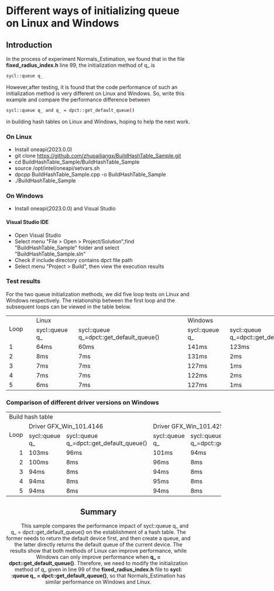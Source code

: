 # Different ways of initializing queue on Linux and Windows
## Introduction
In the process of experiment Normals_Estimation, we found that in the file **fixed_radius_index.h** line 99, the initialization method of q_ is 
```bash
sycl::queue q_ 
```
However,after testing, it is found that the code performance of such an initialization method is very different on Linux and Windows.
So, write this example and compare the performance difference between 
```bash
sycl::queue q_ and q_ = dpct::get_default_queue()
```
in building hash tables on Linux and Windows, hoping to help the next work.

### On Linux
* Install oneapi(2023.0.0)
* git clone https://github.com/zhupailiangx/BuildHashTable_Sample.git
* cd BuildHashTable_Sample/BuildHashTable_Sample
* source /opt/intel/oneapi/setvars.sh
* dpcpp BuildHashTable_Sample.cpp -o BuildHashTable_Sample
* ./BuildHashTable_Sample

### On Windows
* Install oneapi(2023.0.0) and  Visual Studio
#### Visual Studio IDE
* Open Visual Studio
* Select menu "File > Open > Project/Solution",find "BuildHashTable_Sample" folder and select "BuildHashTable_Sample.sln"
* Check if include directory contains dpct file path
* Select menu "Project > Build", then view the execution results

### Test results
For the two queue initialization methods, we did five loop tests on Linux and Windows respectively. The relationship between the first loop and the subsequent loops can be viewed in the table below.

<table border=0 cellpadding=0 cellspacing=0 width=902 style='border-collapse:
 collapse;table-layout:fixed;width:676pt'>
 <col width=64 style='width:48pt'>
 <col width=115 style='mso-width-source:userset;mso-width-alt:4205;width:86pt'>
 <col width=304 style='mso-width-source:userset;mso-width-alt:11117;width:228pt'>
 <col width=115 style='mso-width-source:userset;mso-width-alt:4205;width:86pt'>
 <col width=304 style='mso-width-source:userset;mso-width-alt:11117;width:228pt'>
 <tr height=20 style='height:15.0pt'>
  <td rowspan=2 height=40 class=xl65 width=64 style='height:30.0pt;width:48pt'>Loop</td>
  <td colspan=2 class=xl66 width=419 style='border-left:none;width:314pt'>Linux</td>
  <td colspan=2 class=xl66 width=419 style='border-left:none;width:314pt'>Windows</td>
 </tr>
 <tr height=20 style='height:15.0pt'>
  <td height=20 class=xl67 style='height:15.0pt;border-top:none;border-left:
  none'>sycl::queue q_</td>
  <td class=xl67 style='border-top:none;border-left:none'>sycl::queue
  q_=dpct::get_default_queue()</td>
  <td class=xl67 style='border-top:none;border-left:none'>sycl::queue q_</td>
  <td class=xl67 style='border-top:none;border-left:none'>sycl::queue
  q_=dpct::get_default_queue()</td>
 </tr>
 <tr height=20 style='height:15.0pt'>
  <td height=20 class=xl65 style='height:15.0pt;border-top:none'>1</td>
  <td class=xl66 style='border-top:none;border-left:none'>64ms</td>
  <td class=xl66 style='border-top:none;border-left:none'>60ms</td>
  <td class=xl66 style='border-top:none;border-left:none'>141ms</td>
  <td class=xl66 style='border-top:none;border-left:none'>123ms</td>
 </tr>
 <tr height=20 style='height:15.0pt'>
  <td height=20 class=xl65 style='height:15.0pt;border-top:none'>2</td>
  <td class=xl66 style='border-top:none;border-left:none'>8ms</td>
  <td class=xl66 style='border-top:none;border-left:none'>7ms</td>
  <td class=xl66 style='border-top:none;border-left:none'>131ms</td>
  <td class=xl66 style='border-top:none;border-left:none'>2ms</td>
 </tr>
 <tr height=20 style='height:15.0pt'>
  <td height=20 class=xl65 style='height:15.0pt;border-top:none'>3</td>
  <td class=xl66 style='border-top:none;border-left:none'>7ms</td>
  <td class=xl66 style='border-top:none;border-left:none'>7ms</td>
  <td class=xl66 style='border-top:none;border-left:none'>127ms</td>
  <td class=xl66 style='border-top:none;border-left:none'>1ms</td>
 </tr>
 <tr height=20 style='height:15.0pt'>
  <td height=20 class=xl65 style='height:15.0pt;border-top:none'>4</td>
  <td class=xl66 style='border-top:none;border-left:none'>7ms</td>
  <td class=xl66 style='border-top:none;border-left:none'>7ms</td>
  <td class=xl66 style='border-top:none;border-left:none'>122ms</td>
  <td class=xl66 style='border-top:none;border-left:none'>2ms</td>
 </tr>
 <tr height=20 style='height:15.0pt'>
  <td height=20 class=xl65 style='height:15.0pt;border-top:none'>5</td>
  <td class=xl66 style='border-top:none;border-left:none'>6ms</td>
  <td class=xl66 style='border-top:none;border-left:none'>7ms</td>
  <td class=xl66 style='border-top:none;border-left:none'>127ms</td>
  <td class=xl66 style='border-top:none;border-left:none'>1ms</td>
 </tr>
 <![if supportMisalignedColumns]>
 <tr height=0 style='display:none'>
  <td width=64 style='width:48pt'></td>
  <td width=115 style='width:86pt'></td>
  <td width=304 style='width:228pt'></td>
  <td width=115 style='width:86pt'></td>
  <td width=304 style='width:228pt'></td>
 </tr>
 <![endif]>
</table>

### Comparison of different driver versions on Windows
<div style="text-align: center;">
<table border=0 cellpadding=0 cellspacing=0 width=586 style='border-collapse:
 collapse;table-layout:fixed;width:440pt'>
 <col width=64 span=2 style='width:48pt'>
 <col width=197 style='mso-width-source:userset;mso-width-alt:7204;width:148pt'>
 <col width=64 style='width:48pt'>
 <col width=197 style='mso-width-source:userset;mso-width-alt:7204;width:148pt'>
 <tr height=20 style='height:15.0pt'>
  <td colspan=5 height=20 class=xl66 width=586 style='height:15.0pt;width:440pt;margin:auto'>Build
  hash table</td>
 </tr>
 <tr height=20 style='height:15.0pt'>
  <td rowspan=2 height=40 class=xl65 style='height:30.0pt;border-top:none'>Loop</td>
  <td colspan=2 class=xl66 style='border-left:none'>Driver GFX_Win_101.4146</td>
  <td colspan=2 class=xl66 style='border-left:none'>Driver GFX_Win_101.4255</td>
 </tr>
 <tr height=20 style='height:15.0pt'>
  <td height=20 class=xl67 style='height:15.0pt;border-top:none;border-left:
  none'>sycl::queue q_</td>
  <td class=xl67 style='border-top:none;border-left:none'>sycl::queue q_=dpct::get_default_queue()</td>
  <td class=xl67 style='border-top:none;border-left:none'>sycl::queue q_</td>
  <td class=xl67 style='border-top:none;border-left:none'>sycl::queue q_=dpct::get_default_queue()</td>
 </tr>
 <tr height=20 style='height:15.0pt'>
  <td height=20 class=xl67 align=right style='height:15.0pt;border-top:none'>1</td>
  <td class=xl67 style='border-top:none;border-left:none'>103ms</td>
  <td class=xl67 style='border-top:none;border-left:none'>96ms</td>
  <td class=xl67 style='border-top:none;border-left:none'>101ms</td>
  <td class=xl67 style='border-top:none;border-left:none'>94ms</td>
 </tr>
 <tr height=20 style='height:15.0pt'>
  <td height=20 class=xl67 align=right style='height:15.0pt;border-top:none'>2</td>
  <td class=xl67 style='border-top:none;border-left:none'>100ms</td>
  <td class=xl67 style='border-top:none;border-left:none'>8ms</td>
  <td class=xl67 style='border-top:none;border-left:none'>96ms</td>
  <td class=xl67 style='border-top:none;border-left:none'>8ms</td>
 </tr>
 <tr height=20 style='height:15.0pt'>
  <td height=20 class=xl67 align=right style='height:15.0pt;border-top:none'>3</td>
  <td class=xl67 style='border-top:none;border-left:none'>94ms</td>
  <td class=xl67 style='border-top:none;border-left:none'>8ms</td>
  <td class=xl67 style='border-top:none;border-left:none'>94ms</td>
  <td class=xl67 style='border-top:none;border-left:none'>8ms</td>
 </tr>
 <tr height=20 style='height:15.0pt'>
  <td height=20 class=xl67 align=right style='height:15.0pt;border-top:none'>4</td>
  <td class=xl67 style='border-top:none;border-left:none'>94ms</td>
  <td class=xl67 style='border-top:none;border-left:none'>8ms</td>
  <td class=xl67 style='border-top:none;border-left:none'>95ms</td>
  <td class=xl67 style='border-top:none;border-left:none'>8ms</td>
 </tr>
 <tr height=20 style='height:15.0pt'>
  <td height=20 class=xl67 align=right style='height:15.0pt;border-top:none'>5</td>
  <td class=xl67 style='border-top:none;border-left:none'>94ms</td>
  <td class=xl67 style='border-top:none;border-left:none'>8ms</td>
  <td class=xl67 style='border-top:none;border-left:none'>94ms</td>
  <td class=xl67 style='border-top:none;border-left:none'>8ms</td>
 </tr>
 <![if supportMisalignedColumns]>
 <tr height=0 style='display:none'>
  <td width=64 style='width:48pt'></td>
  <td width=64 style='width:48pt'></td>
  <td width=197 style='width:148pt'></td>
  <td width=64 style='width:48pt'></td>
  <td width=197 style='width:148pt'></td>
 </tr>
 <![endif]>
</table>

</body>

## Summary
$~~~~~~~~$ This sample compares the performance impact of sycl::queue q_ and q_ = dpct::get_default_queue() on the establishment of a hash table. The former needs to return the default device first, and then create a queue, and the latter directly returns the default queue of the current device. The results show that both methods of Linux can improve performance, while Windows can only improve performance when **q_ = dpct::get_default_queue()**. Therefore, we need to modify the initialization method of q_ given in line 99 of the **fixed_radius_index.h** file to **sycl: :queue q_ = dpct::get_default_queue()**, so that Normals_Estimation has similar performance on Windows and Linux.



